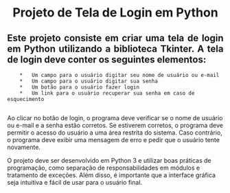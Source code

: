 <h1 align="center"> Projeto de Tela de Login em Python </h1>

<h2 align="justify"> 
    Este projeto consiste em criar uma tela de login em Python utilizando a biblioteca Tkinter. A tela de login deve conter os seguintes elementos: 
</h2> 

```
    *   Um campo para o usuário digitar seu nome de usuário ou e-mail
    *   Um campo para o usuário digitar sua senha
    *   Um botão para o usuário fazer login
    *   Um link para o usuário recuperar sua senha em caso de esquecimento
```
<div>
<img alt="" src="https://drive.google.com/file/d/1jDgvL0DnPsdrWLzWbZhjVMJv-GcX9lWz/view?usp=drive_link">
</p align="justify">
    Ao clicar no botão de login, o programa deve verificar se o nome de usuário ou e-mail e a senha estão corretos. Se estiverem corretos, o programa deve permitir o acesso do usuário a uma área restrita do sistema. Caso contrário, o programa deve exibir uma mensagem de erro e pedir que o usuário tente novamente.
</p>
</div>

</p align="justify">
    O projeto deve ser desenvolvido em Python 3 e utilizar boas práticas de programação, como separação de responsabilidades em módulos e tratamento de exceções. Além disso, é importante que a interface gráfica seja intuitiva e fácil de usar para o usuário final.
</p>
